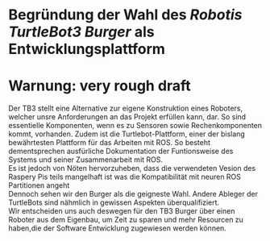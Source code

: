 # Begründung der Wahl des *Robotis TurtleBot3 Burger* als Entwicklungsplattform
# Warnung: very rough draft
Der TB3 stellt eine Alternative zur eigene Konstruktion eines Roboters, welcher unsre Anforderungen an das Projekt erfüllen kann, dar. So sind essentielle Komponenten, wenn es zu Sensoren sowie Rechenkomponenten kommt, vorhanden. Zudem ist die Turtlebot-Plattform, einer der bislang bewährtesten Plattform für das Arbeiten mit ROS. So besteht dementsprechen ausfürliche Dokumentation der Funtionsweise des Systems und seiner Zusammenarbeit mit ROS.  
Es ist jedoch von Nöten hervorzuheben, dass die verwendeten Vesion des Raspery Pis teils mangelhaft ist was die Kompatibilität mit neuren ROS Partitionen angeht   
Dennoch sehen wir den Burger als die geigneste Wahl. Andere Ableger der TurtleBots sind nähmlich in gewissen Aspekten überqualifiziert.  
Wir entscheiden uns auch deswegen für den TB3 Burger über einen Roboter aus dem Eigenbau, um Zeit zu sparen und mehr Resourcen zu haben,die der Software Entwicklung zugewiesen werden können.

